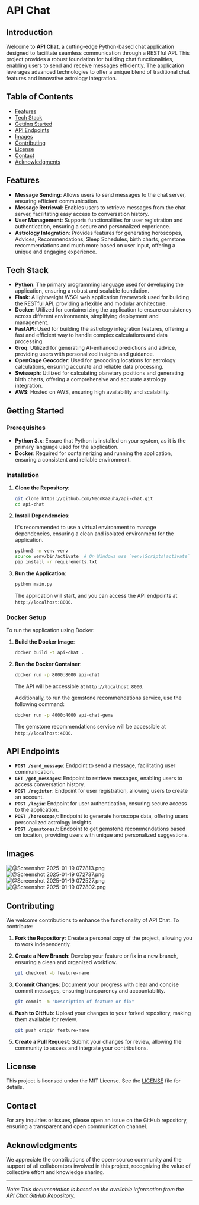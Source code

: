 # API Chat

## Introduction

Welcome to **API Chat**, a cutting-edge Python-based chat application designed to facilitate seamless communication through a RESTful API. This project provides a robust foundation for building chat functionalities, enabling users to send and receive messages efficiently. The application leverages advanced technologies to offer a unique blend of traditional chat features and innovative astrology integration.

## Table of Contents

- [Features](#features)
- [Tech Stack](#tech-stack)
- [Getting Started](#getting-started)
- [API Endpoints](#api-endpoints)
- [Images](#images)
- [Contributing](#contributing)
- [License](#license)
- [Contact](#contact)
- [Acknowledgments](#acknowledgments)

## Features

- **Message Sending**: Allows users to send messages to the chat server, ensuring efficient communication.
- **Message Retrieval**: Enables users to retrieve messages from the chat server, facilitating easy access to conversation history.
- **User Management**: Supports functionalities for user registration and authentication, ensuring a secure and personalized experience.
- **Astrology Integration**: Provides features for generating horoscopes, Advices, Recommendations, Sleep Schedules, birth charts, gemstone recommendations and much more based on user input, offering a unique and engaging experience.

## Tech Stack

- **Python**: The primary programming language used for developing the application, ensuring a robust and scalable foundation.
- **Flask**: A lightweight WSGI web application framework used for building the RESTful API, providing a flexible and modular architecture.
- **Docker**: Utilized for containerizing the application to ensure consistency across different environments, simplifying deployment and management.
- **FastAPI**: Used for building the astrology integration features, offering a fast and efficient way to handle complex calculations and data processing.
- **Groq**: Utilized for generating AI-enhanced predictions and advice, providing users with personalized insights and guidance.
- **OpenCage Geocoder**: Used for geocoding locations for astrology calculations, ensuring accurate and reliable data processing.
- **Swisseph**: Utilized for calculating planetary positions and generating birth charts, offering a comprehensive and accurate astrology integration.
- **AWS**: Hosted on AWS, ensuring high availability and scalability.

## Getting Started

### Prerequisites

- **Python 3.x**: Ensure that Python is installed on your system, as it is the primary language used for the application.
- **Docker**: Required for containerizing and running the application, ensuring a consistent and reliable environment.

### Installation

1. **Clone the Repository**:

   ```bash
   git clone https://github.com/NeonKazuha/api-chat.git
   cd api-chat
   ```

2. **Install Dependencies**:

   It's recommended to use a virtual environment to manage dependencies, ensuring a clean and isolated environment for the application.

   ```bash
   python3 -m venv venv
   source venv/bin/activate  # On Windows use `venv\Scripts\activate`
   pip install -r requirements.txt
   ```

3. **Run the Application**:

   ```bash
   python main.py
   ```

   The application will start, and you can access the API endpoints at `http://localhost:8000`.

### Docker Setup

To run the application using Docker:

1. **Build the Docker Image**:

   ```bash
   docker build -t api-chat .
   ```

2. **Run the Docker Container**:

   ```bash
   docker run -p 8000:8000 api-chat
   ```

   The API will be accessible at `http://localhost:8000`.

   Additionally, to run the gemstone recommendations service, use the following command:

   ```bash
   docker run -p 4000:4000 api-chat-gems
   ```

   The gemstone recommendations service will be accessible at `http://localhost:4000`.

## API Endpoints

- **`POST /send_message`**: Endpoint to send a message, facilitating user communication.
- **`GET /get_messages`**: Endpoint to retrieve messages, enabling users to access conversation history.
- **`POST /register`**: Endpoint for user registration, allowing users to create an account.
- **`POST /login`**: Endpoint for user authentication, ensuring secure access to the application.
- **`POST /horoscope/`**: Endpoint to generate horoscope data, offering users personalized astrology insights.
- **`POST /gemstones/`**: Endpoint to get gemstone recommendations based on location, providing users with unique and personalized suggestions.

## Images

![@Screenshot 2025-01-19 072813.png](https://github.com/NeonKazuha/api-chat/assets/Screenshot%202025-01-19%20072813.png)
![@Screenshot 2025-01-19 072737.png](https://github.com/NeonKazuha/api-chat/assets/Screenshot%202025-01-19%20072737.png)
![@Screenshot 2025-01-19 072527.png](https://github.com/NeonKazuha/api-chat/assets/Screenshot%202025-01-19%20072527.png)
![@Screenshot 2025-01-19 072802.png](https://github.com/NeonKazuha/api-chat/assets/Screenshot%202025-01-19%20072802.png)

## Contributing

We welcome contributions to enhance the functionality of API Chat. To contribute:

1. **Fork the Repository**: Create a personal copy of the project, allowing you to work independently.
2. **Create a New Branch**: Develop your feature or fix in a new branch, ensuring a clean and organized workflow.

   ```bash
   git checkout -b feature-name
   ```

3. **Commit Changes**: Document your progress with clear and concise commit messages, ensuring transparency and accountability.

   ```bash
   git commit -m "Description of feature or fix"
   ```

4. **Push to GitHub**: Upload your changes to your forked repository, making them available for review.

   ```bash
   git push origin feature-name
   ```

5. **Create a Pull Request**: Submit your changes for review, allowing the community to assess and integrate your contributions.

## License

This project is licensed under the MIT License. See the [LICENSE](https://github.com/NeonKazuha/api-chat/blob/main/LICENSE) file for details.

## Contact

For any inquiries or issues, please open an issue on the GitHub repository, ensuring a transparent and open communication channel.

## Acknowledgments

We appreciate the contributions of the open-source community and the support of all collaborators involved in this project, recognizing the value of collective effort and knowledge sharing.

---

*Note: This documentation is based on the available information from the [API Chat GitHub Repository](https://github.com/NeonKazuha/api-chat).*
